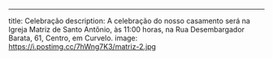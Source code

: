 ---
title: Celebração
description: A celebração do nosso casamento será na Igreja Matriz de Santo Antônio, às 11:00 horas, na Rua Desembargador Barata, 61, Centro, em Curvelo.
image: https://i.postimg.cc/7hWng7K3/matriz-2.jpg
